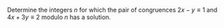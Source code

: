 Determine the integers $n$ for which the pair of congruences $2x-y \equiv 1$ and $4x+3y \equiv 2$ modulo $n$ has a solution.
